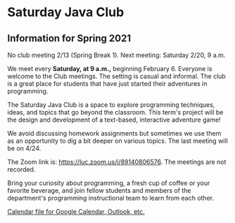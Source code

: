 # Saturday Java Club

## Information for Spring 2021

No club meeting 2/13 (Spring Break 1).
Next meeting: Saturday 2/20, 9 a.m.

We meet every **Saturday, at 9 a.m.,** beginning February 6.
Everyone is welcome to the Club meetings.
The setting is casual and informal.
The club is a great place for students that have just
started their adventures in programming.

The Saturday Java Club is a space to explore programming techniques, ideas,
and topics that go beyond the classroom. This term's project will be the design and development
of a text-based, interactive adventure game!

We avoid discussing homework assignments
but sometimes we use them as an opportunity
to dig a bit deeper on various topics. The last meeting will be on 4/24.

The Zoom link is: https://luc.zoom.us/j/89140806576.
The meetings are not recorded.

Bring your curiosity about programming,
a fresh cup of coffee or your favorite beverage,
and join fellow students and members of the department's
programming instructional team to learn from each other.

[Calendar file for Google Calendar, Outlook, etc.](https://raw.githubusercontent.com/lgreco/SaturdayJavaClub/master/MS%20Office%20Files/SJC_SP21.ics)



